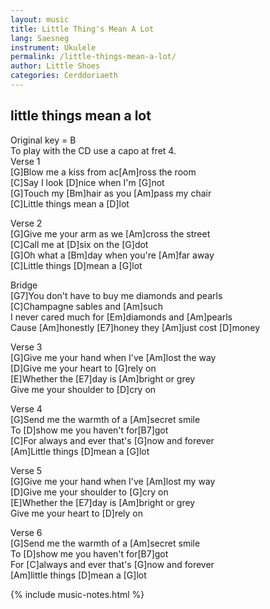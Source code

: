 ```yaml
---
layout: music
title: Little Thing's Mean A Lot
lang: Saesneg
instrument: Ukulele
permalink: /little-things-mean-a-lot/
author: Little Shoes
categories: Cerddoriaeth
---
```

## little things mean a lot
Original key = B  
To play with the CD use a capo at fret 4.  
Verse 1  
[G]Blow me a kiss from ac[Am]ross the room  
[C]Say I look [D]nice when I'm [G]not  
[G]Touch my [Bm]hair as you [Am]pass my chair  
[C]Little things mean a [D]lot  
  
Verse 2  
[G]Give me your arm as we [Am]cross the street  
[C]Call me at [D]six on the [G]dot  
[G]Oh what a [Bm]day when you're [Am]far away  
[C]Little things [D]mean a [G]lot  
  
Bridge  
[G7]You don't have to buy me diamonds and pearls  
[C]Champagne sables and [Am]such  
I never cared much for [Em]diamonds and [Am]pearls  
Cause [Am]honestly [E7]honey they [Am]just cost [D]money  
  
Verse 3  
[G]Give me your hand when I've [Am]lost the way  
[D]Give me your heart to [G]rely on  
[E]Whether the [E7]day is [Am]bright or grey  
Give me your shoulder to [D]cry on  
  
Verse 4  
[G]Send me the warmth of a [Am]secret smile  
To [D]show me you haven't for[B7]got  
[C]For always and ever that's [G]now and forever  
[Am]Little things [D]mean a [G]lot  
  
Verse 5  
[G]Give me your hand when I've [Am]lost my way  
[D]Give me your shoulder to [G]cry on  
[E]Whether the [E7]day is [Am]bright or grey  
Give me your heart to [D]rely on  
  
Verse 6  
[G]Send me the warmth of a [Am]secret smile  
To [D]show me you haven't for[B7]got  
For [C]always and ever that's [G]now and forever  
[Am]little things [D]mean a [G]lot  


{% include music-notes.html %}